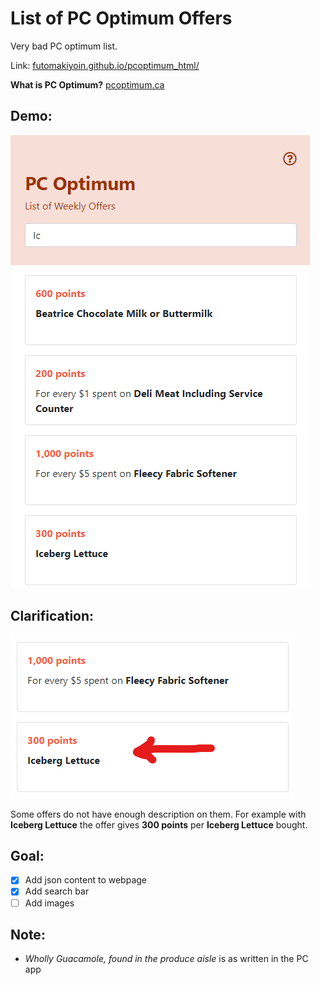 # List of PC Optimum Offers

Very bad PC optimum list.

Link: [futomakiyoin.github.io/pcoptimum_html/](https://futomakiyoin.github.io/pcoptimum_html/)

**What is PC Optimum?**
[pcoptimum.ca](https://www.pcoptimum.ca/)

## Demo:

![demo.png](demo/demo.png)

## Clarification:

![demo2.png](demo/demo2.png)

Some offers do not have enough description on them. For example with **Iceberg Lettuce** the offer gives **300 points** per **Iceberg Lettuce** bought.

## Goal:
- [x] Add json content to webpage
- [x] Add search bar
- [ ] Add images

## Note:
- *Wholly Guacamole, found in the produce aisle* is as written in the PC app
